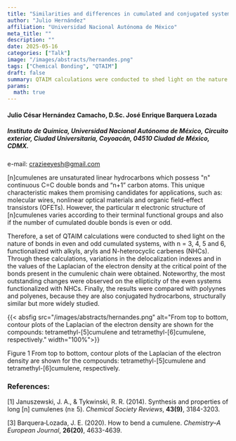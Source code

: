 ```yaml
---
title: "Similarities and differences in cumulated and conjugated systems"
author: "Julio Hernández"
affiliation: "Universidad Nacional Autónoma de México"
meta_title: ""
description: ""
date: 2025-05-16
categories: ["Talk"]
image: "/images/abstracts/hernandes.png"
tags: ["Chemical Bonding", "QTAIM"]
draft: false
summary: QTAIM calculations were conducted to shed light on the nature of bonds in even and odd cumulated systems, with n = 3, 4, 5 and 6, functionalized with alkyls, aryls and  N-heterocyclic  carbenes  (NHCs).
params:
  math: true
---
```


#### Julio César Hernández Camacho, D.Sc. José Enrique Barquera Lozada

##### Instituto de Química, Universidad Nacional Autónoma de México, Circuito exterior, Ciudad Universitaria, Coyoacán, 04510 Ciudad de México, CDMX.

e-mail: crazieeyesh@gmail.com

[n]cumulenes are unsaturated linear hydrocarbons which possess "n" continuous C=C double bonds and “n+1” carbon atoms. This unique characteristic makes them promising candidates for applications, such as: molecular wires, nonlinear optical materials and organic field-effect transistors (OFETs).  However, the  particular  π  electronic  structure of  [n]cumulenes  varies according  to their terminal  functional  groups  and  also  if  the  number  of  cumulated  double bonds is even or odd.

Therefore, a set of QTAIM calculations were conducted to shed light on the nature of bonds in even and odd cumulated systems, with n = 3, 4, 5 and 6, functionalized with alkyls, aryls and  N-heterocyclic  carbenes  (NHCs).  Through  these  calculations,  variations  in  the delocalization indexes and in the values of the Laplacian of the electron density at the critical point  of  the  bonds  present  in  the  cumulenic  chain  were  obtained.  Noteworthy,  the  most outstanding changes were observed on the ellipticity of the even systems functionalized with NHCs. Finally, the results were compared with polyynes and polyenes, because they are also conjugated hydrocarbons, structurally similar but more widely studied.

{{< absfig src="/images/abstracts/hernandes.png" alt="From top to bottom, contour plots of the Laplacian of the electron density are shown for the compounds: tetramethyl-[5]cumulene and tetramethyl-[6]cumulene, respectively." width="100%">}}


Figure 1 From top to bottom, contour plots of the Laplacian of the electron density are shown for
the compounds: tetramethyl-[5]cumulene and tetramethyl-[6]cumulene, respectively.

### References:

[1] Januszewski, J. A., & Tykwinski, R. R. (2014). Synthesis and properties of long [n] cumulenes (n≥ 5). *Chemical Society Reviews*, **43(9)**, 3184-3203.

[3] Barquera‐Lozada, J. E. (2020). How to bend a cumulene. *Chemistry–A European Journal*, **26(20)**, 4633-4639.

